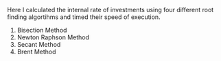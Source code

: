 Here I calculated the internal rate of investments using four different root finding algortihms and timed their speed of execution.

1. Bisection Method
2. Newton Raphson Method
3. Secant Method
4. Brent Method
